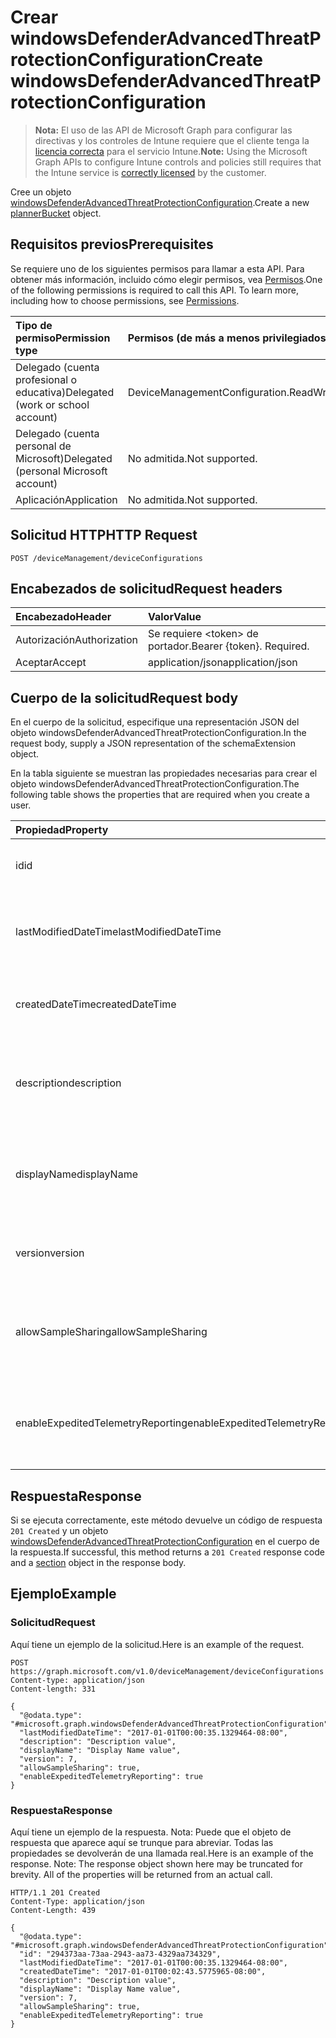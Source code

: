 # <a name="create-windowsdefenderadvancedthreatprotectionconfiguration"></a><span data-ttu-id="7a15c-101">Crear windowsDefenderAdvancedThreatProtectionConfiguration</span><span class="sxs-lookup"><span data-stu-id="7a15c-101">Create windowsDefenderAdvancedThreatProtectionConfiguration</span></span>

> <span data-ttu-id="7a15c-102">**Nota:** El uso de las API de Microsoft Graph para configurar las directivas y los controles de Intune requiere que el cliente tenga la [licencia correcta](https://go.microsoft.com/fwlink/?linkid=839381) para el servicio Intune.</span><span class="sxs-lookup"><span data-stu-id="7a15c-102">**Note:** Using the Microsoft Graph APIs to configure Intune controls and policies still requires that the Intune service is [correctly licensed](https://go.microsoft.com/fwlink/?linkid=839381) by the customer.</span></span>

<span data-ttu-id="7a15c-103">Cree un objeto [windowsDefenderAdvancedThreatProtectionConfiguration](../resources/intune_deviceconfig_windowsdefenderadvancedthreatprotectionconfiguration.md).</span><span class="sxs-lookup"><span data-stu-id="7a15c-103">Create a new [plannerBucket](../resources/intune_deviceconfig_windowsdefenderadvancedthreatprotectionconfiguration.md) object.</span></span>
## <a name="prerequisites"></a><span data-ttu-id="7a15c-104">Requisitos previos</span><span class="sxs-lookup"><span data-stu-id="7a15c-104">Prerequisites</span></span>
<span data-ttu-id="7a15c-p101">Se requiere uno de los siguientes permisos para llamar a esta API. Para obtener más información, incluido cómo elegir permisos, vea [Permisos](../../../concepts/permissions_reference.md).</span><span class="sxs-lookup"><span data-stu-id="7a15c-p101">One of the following permissions is required to call this API. To learn more, including how to choose permissions, see [Permissions](../../../concepts/permissions_reference.md).</span></span>

|<span data-ttu-id="7a15c-107">Tipo de permiso</span><span class="sxs-lookup"><span data-stu-id="7a15c-107">Permission type</span></span>|<span data-ttu-id="7a15c-108">Permisos (de más a menos privilegiados)</span><span class="sxs-lookup"><span data-stu-id="7a15c-108">Permissions (from least to most privileged)</span></span>|
|:---|:---|
|<span data-ttu-id="7a15c-109">Delegado (cuenta profesional o educativa)</span><span class="sxs-lookup"><span data-stu-id="7a15c-109">Delegated (work or school account)</span></span>|<span data-ttu-id="7a15c-110">DeviceManagementConfiguration.ReadWrite.All</span><span class="sxs-lookup"><span data-stu-id="7a15c-110">DeviceManagementConfiguration.ReadWrite.All</span></span>|
|<span data-ttu-id="7a15c-111">Delegado (cuenta personal de Microsoft)</span><span class="sxs-lookup"><span data-stu-id="7a15c-111">Delegated (personal Microsoft account)</span></span>|<span data-ttu-id="7a15c-112">No admitida.</span><span class="sxs-lookup"><span data-stu-id="7a15c-112">Not supported.</span></span>|
|<span data-ttu-id="7a15c-113">Aplicación</span><span class="sxs-lookup"><span data-stu-id="7a15c-113">Application</span></span>|<span data-ttu-id="7a15c-114">No admitida.</span><span class="sxs-lookup"><span data-stu-id="7a15c-114">Not supported.</span></span>|

## <a name="http-request"></a><span data-ttu-id="7a15c-115">Solicitud HTTP</span><span class="sxs-lookup"><span data-stu-id="7a15c-115">HTTP Request</span></span>
<!-- {
  "blockType": "ignored"
}
-->
``` http
POST /deviceManagement/deviceConfigurations
```

## <a name="request-headers"></a><span data-ttu-id="7a15c-116">Encabezados de solicitud</span><span class="sxs-lookup"><span data-stu-id="7a15c-116">Request headers</span></span>
|<span data-ttu-id="7a15c-117">Encabezado</span><span class="sxs-lookup"><span data-stu-id="7a15c-117">Header</span></span>|<span data-ttu-id="7a15c-118">Valor</span><span class="sxs-lookup"><span data-stu-id="7a15c-118">Value</span></span>|
|:---|:---|
|<span data-ttu-id="7a15c-119">Autorización</span><span class="sxs-lookup"><span data-stu-id="7a15c-119">Authorization</span></span>|<span data-ttu-id="7a15c-120">Se requiere &lt;token&gt; de portador.</span><span class="sxs-lookup"><span data-stu-id="7a15c-120">Bearer {token}. Required.</span></span>|
|<span data-ttu-id="7a15c-121">Aceptar</span><span class="sxs-lookup"><span data-stu-id="7a15c-121">Accept</span></span>|<span data-ttu-id="7a15c-122">application/json</span><span class="sxs-lookup"><span data-stu-id="7a15c-122">application/json</span></span>|

## <a name="request-body"></a><span data-ttu-id="7a15c-123">Cuerpo de la solicitud</span><span class="sxs-lookup"><span data-stu-id="7a15c-123">Request body</span></span>
<span data-ttu-id="7a15c-124">En el cuerpo de la solicitud, especifique una representación JSON del objeto windowsDefenderAdvancedThreatProtectionConfiguration.</span><span class="sxs-lookup"><span data-stu-id="7a15c-124">In the request body, supply a JSON representation of the schemaExtension object.</span></span>

<span data-ttu-id="7a15c-125">En la tabla siguiente se muestran las propiedades necesarias para crear el objeto windowsDefenderAdvancedThreatProtectionConfiguration.</span><span class="sxs-lookup"><span data-stu-id="7a15c-125">The following table shows the properties that are required when you create a user.</span></span>

|<span data-ttu-id="7a15c-126">Propiedad</span><span class="sxs-lookup"><span data-stu-id="7a15c-126">Property</span></span>|<span data-ttu-id="7a15c-127">Tipo</span><span class="sxs-lookup"><span data-stu-id="7a15c-127">Type</span></span>|<span data-ttu-id="7a15c-128">Descripción</span><span class="sxs-lookup"><span data-stu-id="7a15c-128">Description</span></span>|
|:---|:---|:---|
|<span data-ttu-id="7a15c-129">id</span><span class="sxs-lookup"><span data-stu-id="7a15c-129">id</span></span>|<span data-ttu-id="7a15c-130">String</span><span class="sxs-lookup"><span data-stu-id="7a15c-130">String</span></span>|<span data-ttu-id="7a15c-131">Clave de la entidad.</span><span class="sxs-lookup"><span data-stu-id="7a15c-131">Key of the setting.</span></span> <span data-ttu-id="7a15c-132">Heredado de [deviceConfiguration](../resources/intune_deviceconfig_deviceconfiguration.md)</span><span class="sxs-lookup"><span data-stu-id="7a15c-132">Inherited from [deviceConfiguration](../resources/intune_deviceconfig_deviceconfiguration.md)</span></span>|
|<span data-ttu-id="7a15c-133">lastModifiedDateTime</span><span class="sxs-lookup"><span data-stu-id="7a15c-133">lastModifiedDateTime</span></span>|<span data-ttu-id="7a15c-134">DateTimeOffset</span><span class="sxs-lookup"><span data-stu-id="7a15c-134">DateTimeOffset</span></span>|<span data-ttu-id="7a15c-135">Fecha y hora en la que se modificó el objeto por última vez.</span><span class="sxs-lookup"><span data-stu-id="7a15c-135">Indicates the date the object was last modified.</span></span> <span data-ttu-id="7a15c-136">Heredado de [deviceConfiguration](../resources/intune_deviceconfig_deviceconfiguration.md)</span><span class="sxs-lookup"><span data-stu-id="7a15c-136">Inherited from [deviceConfiguration](../resources/intune_deviceconfig_deviceconfiguration.md)</span></span>|
|<span data-ttu-id="7a15c-137">createdDateTime</span><span class="sxs-lookup"><span data-stu-id="7a15c-137">createdDateTime</span></span>|<span data-ttu-id="7a15c-138">DateTimeOffset</span><span class="sxs-lookup"><span data-stu-id="7a15c-138">DateTimeOffset</span></span>|<span data-ttu-id="7a15c-139">Fecha y hora en la que se creó el objeto.</span><span class="sxs-lookup"><span data-stu-id="7a15c-139">DateTime the object was created.</span></span> <span data-ttu-id="7a15c-140">Heredado de [deviceConfiguration](../resources/intune_deviceconfig_deviceconfiguration.md)</span><span class="sxs-lookup"><span data-stu-id="7a15c-140">Inherited from [deviceConfiguration](../resources/intune_deviceconfig_deviceconfiguration.md)</span></span>|
|<span data-ttu-id="7a15c-141">description</span><span class="sxs-lookup"><span data-stu-id="7a15c-141">description</span></span>|<span data-ttu-id="7a15c-142">String</span><span class="sxs-lookup"><span data-stu-id="7a15c-142">String</span></span>|<span data-ttu-id="7a15c-143">Descripción proporcionada por el administrador de la configuración del dispositivo.</span><span class="sxs-lookup"><span data-stu-id="7a15c-143">Admin provided description of the Device Configuration.</span></span> <span data-ttu-id="7a15c-144">Heredado de [deviceConfiguration](../resources/intune_deviceconfig_deviceconfiguration.md)</span><span class="sxs-lookup"><span data-stu-id="7a15c-144">Inherited from [deviceConfiguration](../resources/intune_deviceconfig_deviceconfiguration.md)</span></span>|
|<span data-ttu-id="7a15c-145">displayName</span><span class="sxs-lookup"><span data-stu-id="7a15c-145">displayName</span></span>|<span data-ttu-id="7a15c-146">String</span><span class="sxs-lookup"><span data-stu-id="7a15c-146">String</span></span>|<span data-ttu-id="7a15c-147">Nombre proporcionado por el administrador de la configuración del dispositivo.</span><span class="sxs-lookup"><span data-stu-id="7a15c-147">Admin provided name of the device configuration.</span></span> <span data-ttu-id="7a15c-148">Heredado de [deviceConfiguration](../resources/intune_deviceconfig_deviceconfiguration.md)</span><span class="sxs-lookup"><span data-stu-id="7a15c-148">Inherited from [deviceConfiguration](../resources/intune_deviceconfig_deviceconfiguration.md)</span></span>|
|<span data-ttu-id="7a15c-149">version</span><span class="sxs-lookup"><span data-stu-id="7a15c-149">version</span></span>|<span data-ttu-id="7a15c-150">Int32</span><span class="sxs-lookup"><span data-stu-id="7a15c-150">Int32</span></span>|<span data-ttu-id="7a15c-151">Versión de la configuración del dispositivo.</span><span class="sxs-lookup"><span data-stu-id="7a15c-151">Version of the device configuration.</span></span> <span data-ttu-id="7a15c-152">Heredado de [deviceConfiguration](../resources/intune_deviceconfig_deviceconfiguration.md)</span><span class="sxs-lookup"><span data-stu-id="7a15c-152">Inherited from [deviceConfiguration](../resources/intune_deviceconfig_deviceconfiguration.md)</span></span>|
|<span data-ttu-id="7a15c-153">allowSampleSharing</span><span class="sxs-lookup"><span data-stu-id="7a15c-153">allowSampleSharing</span></span>|<span data-ttu-id="7a15c-154">Boolean</span><span class="sxs-lookup"><span data-stu-id="7a15c-154">Boolean</span></span>|<span data-ttu-id="7a15c-155">Regla "Permitir el uso compartido de muestras" de Windows Defender AdvancedThreatProtection</span><span class="sxs-lookup"><span data-stu-id="7a15c-155">Windows Defender AdvancedThreatProtection "Allow Sample Sharing" Rule</span></span>|
|<span data-ttu-id="7a15c-156">enableExpeditedTelemetryReporting</span><span class="sxs-lookup"><span data-stu-id="7a15c-156">enableExpeditedTelemetryReporting</span></span>|<span data-ttu-id="7a15c-157">Boolean</span><span class="sxs-lookup"><span data-stu-id="7a15c-157">Boolean</span></span>|<span data-ttu-id="7a15c-158">Acelere la frecuencia de informes de telemetría de Protección contra amenazas avanzada de Windows Defender.</span><span class="sxs-lookup"><span data-stu-id="7a15c-158">Expedite Windows Defender Advanced Threat Protection telemetry reporting frequency.</span></span>|



## <a name="response"></a><span data-ttu-id="7a15c-159">Respuesta</span><span class="sxs-lookup"><span data-stu-id="7a15c-159">Response</span></span>
<span data-ttu-id="7a15c-160">Si se ejecuta correctamente, este método devuelve un código de respuesta `201 Created` y un objeto [windowsDefenderAdvancedThreatProtectionConfiguration](../resources/intune_deviceconfig_windowsdefenderadvancedthreatprotectionconfiguration.md) en el cuerpo de la respuesta.</span><span class="sxs-lookup"><span data-stu-id="7a15c-160">If successful, this method returns a `201 Created` response code and a [section](../resources/intune_deviceconfig_windowsdefenderadvancedthreatprotectionconfiguration.md) object in the response body.</span></span>

## <a name="example"></a><span data-ttu-id="7a15c-161">Ejemplo</span><span class="sxs-lookup"><span data-stu-id="7a15c-161">Example</span></span>
### <a name="request"></a><span data-ttu-id="7a15c-162">Solicitud</span><span class="sxs-lookup"><span data-stu-id="7a15c-162">Request</span></span>
<span data-ttu-id="7a15c-163">Aquí tiene un ejemplo de la solicitud.</span><span class="sxs-lookup"><span data-stu-id="7a15c-163">Here is an example of the request.</span></span>
``` http
POST https://graph.microsoft.com/v1.0/deviceManagement/deviceConfigurations
Content-type: application/json
Content-length: 331

{
  "@odata.type": "#microsoft.graph.windowsDefenderAdvancedThreatProtectionConfiguration",
  "lastModifiedDateTime": "2017-01-01T00:00:35.1329464-08:00",
  "description": "Description value",
  "displayName": "Display Name value",
  "version": 7,
  "allowSampleSharing": true,
  "enableExpeditedTelemetryReporting": true
}
```

### <a name="response"></a><span data-ttu-id="7a15c-164">Respuesta</span><span class="sxs-lookup"><span data-stu-id="7a15c-164">Response</span></span>
<span data-ttu-id="7a15c-p108">Aquí tiene un ejemplo de la respuesta. Nota: Puede que el objeto de respuesta que aparece aquí se trunque para abreviar. Todas las propiedades se devolverán de una llamada real.</span><span class="sxs-lookup"><span data-stu-id="7a15c-p108">Here is an example of the response. Note: The response object shown here may be truncated for brevity. All of the properties will be returned from an actual call.</span></span>
``` http
HTTP/1.1 201 Created
Content-Type: application/json
Content-Length: 439

{
  "@odata.type": "#microsoft.graph.windowsDefenderAdvancedThreatProtectionConfiguration",
  "id": "294373aa-73aa-2943-aa73-4329aa734329",
  "lastModifiedDateTime": "2017-01-01T00:00:35.1329464-08:00",
  "createdDateTime": "2017-01-01T00:02:43.5775965-08:00",
  "description": "Description value",
  "displayName": "Display Name value",
  "version": 7,
  "allowSampleSharing": true,
  "enableExpeditedTelemetryReporting": true
}
```



